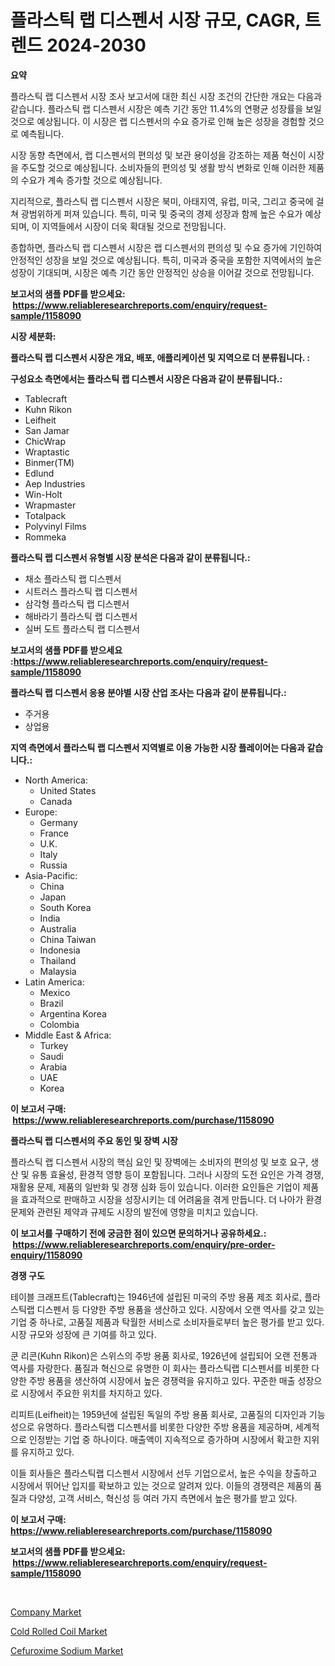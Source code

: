 <p><h1>플라스틱 랩 디스펜서 시장 규모, CAGR, 트렌드 2024-2030</h1></p><p><strong>요약</strong></p>
<p><p>플라스틱 랩 디스펜서 시장 조사 보고서에 대한 최신 시장 조건의 간단한 개요는 다음과 같습니다. 플라스틱 랩 디스펜서 시장은 예측 기간 동안 11.4%의 연평균 성장률을 보일 것으로 예상됩니다. 이 시장은 랩 디스펜서의 수요 증가로 인해 높은 성장을 경험할 것으로 예측됩니다.</p><p>시장 동향 측면에서, 랩 디스펜서의 편의성 및 보관 용이성을 강조하는 제품 혁신이 시장을 주도할 것으로 예상됩니다. 소비자들의 편의성 및 생활 방식 변화로 인해 이러한 제품의 수요가 계속 증가할 것으로 예상됩니다.</p><p>지리적으로, 플라스틱 랩 디스펜서 시장은 북미, 아태지역, 유럽, 미국, 그리고 중국에 걸쳐 광범위하게 퍼져 있습니다. 특히, 미국 및 중국의 경제 성장과 함께 높은 수요가 예상되며, 이 지역들에서 시장이 더욱 확대될 것으로 전망됩니다.</p><p>종합하면, 플라스틱 랩 디스펜서 시장은 랩 디스펜서의 편의성 및 수요 증가에 기인하여 안정적인 성장을 보일 것으로 예상됩니다. 특히, 미국과 중국을 포함한 지역에서의 높은 성장이 기대되며, 시장은 예측 기간 동안 안정적인 상승을 이어갈 것으로 전망됩니다.</p></p>
<p><strong>보고서의 샘플 PDF를 받으세요: &nbsp;<a href="https://www.reliableresearchreports.com/enquiry/request-sample/1158090">https://www.reliableresearchreports.com/enquiry/request-sample/1158090</a></strong></p>
<p><strong>시장 세분화:</strong></p>
<p><strong> 플라스틱 랩 디스펜서 시장은 개요, 배포, 애플리케이션 및 지역으로 더 분류됩니다. :</strong></p>
<p><strong>구성요소 측면에서는 플라스틱 랩 디스펜서 시장은 다음과 같이 분류됩니다.:</strong></p>
<p><ul><li>Tablecraft</li><li>Kuhn Rikon</li><li>Leifheit</li><li>San Jamar</li><li>ChicWrap</li><li>Wraptastic</li><li>Binmer(TM)</li><li>Edlund</li><li>Aep Industries</li><li>Win-Holt</li><li>Wrapmaster</li><li>Totalpack</li><li>Polyvinyl Films</li><li>Rommeka</li></ul></p>
<p><strong> 플라스틱 랩 디스펜서 유형별 시장 분석은 다음과 같이 분류됩니다.:</strong></p>
<p><ul><li>채소 플라스틱 랩 디스펜서</li><li>시트러스 플라스틱 랩 디스펜서</li><li>삼각형 플라스틱 랩 디스펜서</li><li>해바라기 플라스틱 랩 디스펜서</li><li>실버 도트 플라스틱 랩 디스펜서</li></ul></p>
<p><strong>보고서의 샘플 PDF를 받으세요 :<a href="https://www.reliableresearchreports.com/enquiry/request-sample/1158090">https://www.reliableresearchreports.com/enquiry/request-sample/1158090</a></strong></p>
<p><strong> 플라스틱 랩 디스펜서 응용 분야별 시장 산업 조사는 다음과 같이 분류됩니다.:</strong></p>
<p><ul><li>주거용</li><li>상업용</li></ul></p>
<p><strong>지역 측면에서 플라스틱 랩 디스펜서 지역별로 이용 가능한 시장 플레이어는 다음과 같습니다.:</strong></p>
<p><ul>
    <li>
        North America:
        <ul>
            <li>United States</li>
            <li>Canada</li>
        </ul>
    </li>
    <li>
        Europe:
        <ul>
            <li>Germany</li>
            <li>France</li>
            <li>U.K.</li>
            <li>Italy</li>
            <li>Russia</li>
        </ul>
    </li>
    <li>
        Asia-Pacific:
        <ul>
            <li>China</li>
            <li>Japan</li>
            <li>South Korea</li>
            <li>India</li>
            <li>Australia</li>
            <li>China Taiwan</li>
            <li>Indonesia</li>
            <li>Thailand</li>
            <li>Malaysia</li>
        </ul>
    </li>
    <li>
        Latin America:
        <ul>
            <li>Mexico</li>
            <li>Brazil</li>
            <li>Argentina Korea</li>
            <li>Colombia</li>
        </ul>
    </li>
    <li>
        Middle East & Africa:
        <ul>
            <li>Turkey</li>
            <li>Saudi</li>
            <li>Arabia</li>
            <li>UAE</li>
            <li>Korea</li>
        </ul>
    </li>
    </ul></p>
<p><strong>이 보고서 구매: &nbsp;<a href="https://www.reliableresearchreports.com/purchase/1158090">https://www.reliableresearchreports.com/purchase/1158090</a></strong></p>
<p><strong>플라스틱 랩 디스펜서의 주요 동인 및 장벽 시장</strong></p>
<p><p>플라스틱 랩 디스펜서 시장의 핵심 요인 및 장벽에는 소비자의 편의성 및 보호 요구, 생산 및 유통 효율성, 환경적 영향 등이 포함됩니다. 그러나 시장의 도전 요인은 가격 경쟁, 재활용 문제, 제품의 일반화 및 경쟁 심화 등이 있습니다. 이러한 요인들은 기업이 제품을 효과적으로 판매하고 시장을 성장시키는 데 어려움을 겪게 만듭니다. 더 나아가 환경 문제와 관련된 제약과 규제도 시장의 발전에 영향을 미치고 있습니다.</p></p>
<p><strong>이 보고서를 구매하기 전에 궁금한 점이 있으면 문의하거나 공유하세요.: &nbsp;<a href="https://www.reliableresearchreports.com/enquiry/pre-order-enquiry/1158090">https://www.reliableresearchreports.com/enquiry/pre-order-enquiry/1158090</a></strong></p>
<p><strong>경쟁 구도</strong></p>
<p><p>테이블 크래프트(Tablecraft)는 1946년에 설립된 미국의 주방 용품 제조 회사로, 플라스틱랩 디스펜서 등 다양한 주방 용품을 생산하고 있다. 시장에서 오랜 역사를 갖고 있는 기업 중 하나로, 고품질 제품과 탁월한 서비스로 소비자들로부터 높은 평가를 받고 있다. 시장 규모와 성장에 큰 기여를 하고 있다.</p><p>쿤 리콘(Kuhn Rikon)은 스위스의 주방 용품 회사로, 1926년에 설립되어 오랜 전통과 역사를 자랑한다. 품질과 혁신으로 유명한 이 회사는 플라스틱랩 디스펜서를 비롯한 다양한 주방 용품을 생산하여 시장에서 높은 경쟁력을 유지하고 있다. 꾸준한 매출 성장으로 시장에서 주요한 위치를 차지하고 있다.</p><p>리피트(Leifheit)는 1959년에 설립된 독일의 주방 용품 회사로, 고품질의 디자인과 기능성으로 유명하다. 플라스틱랩 디스펜서를 비롯한 다양한 주방 용품을 제공하며, 세계적으로 인정받는 기업 중 하나이다. 매출액이 지속적으로 증가하며 시장에서 확고한 지위를 유지하고 있다.</p><p>이들 회사들은 플라스틱랩 디스펜서 시장에서 선두 기업으로서, 높은 수익을 창출하고 시장에서 뛰어난 입지를 확보하고 있는 것으로 알려져 있다. 이들의 경쟁력은 제품의 품질과 다양성, 고객 서비스, 혁신성 등 여러 가지 측면에서 높은 평가를 받고 있다.</p></p>
<p><strong>이 보고서 구매: &nbsp; <a href="https://www.reliableresearchreports.com/purchase/1158090">https://www.reliableresearchreports.com/purchase/1158090</a></strong></p>
<p><strong>보고서의 샘플 PDF를 받으세요: &nbsp;<a href="https://www.reliableresearchreports.com/enquiry/request-sample/1158090">https://www.reliableresearchreports.com/enquiry/request-sample/1158090</a></strong><strong></strong></p>
<p>&nbsp;</p>
<p><p><a href="https://github.com/juancolorado15/Market-Research-Report-List-1/blob/main/company-market.md">Company Market</a></p><p><a href="https://github.com/Glendatilghmankmgz0rbhwpy/Market-Research-Report-List-1/blob/main/cold-rolled-coil-market.md">Cold Rolled Coil Market</a></p><p><a href="https://github.com/dx0328/Market-Research-Report-List-1/blob/main/cefuroxime-sodium-market.md">Cefuroxime Sodium Market</a></p></p>